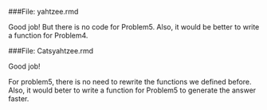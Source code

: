 ###File: yahtzee.rmd

Good job! But there is no code for Problem5. Also, it would be better to write a function for Problem4.

###File: Catsyahtzee.rmd

Good job!

For problem5, there is no need to rewrite the functions we defined before. Also, it would beter to write a function for Problem5 to generate the answer faster.
